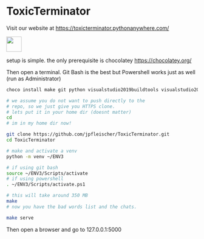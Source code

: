 # ToxicTerminator

Visit our website at https://toxicterminator.pythonanywhere.com/


<img src="http://g.recordit.co/9Q8q3CkWGo.gif" width="40" height="40" />

setup is simple. the only prerequisite
is chocolatey https://chocolatey.org/

Then open a terminal. Git Bash is the best but
Powershell works just as well (run as Administrator)

```bash
choco install make git python visualstudio2019buildtools visualstudio2019-workload-vctools -y

# we assume you do not want to push directly to the
# repo, so we just give you HTTPS clone.
# lets put it in your home dir (doesnt matter)
cd 
# im in my home dir now!

git clone https://github.com/jpfleischer/ToxicTerminator.git
cd ToxicTerminator

# make and activate a venv
python -m venv ~/ENV3

# if using git bash
source ~/ENV3/Scripts/activate
# if using powershell
. ~/ENV3/Scripts/activate.ps1

# this will take around 350 MB
make
# now you have the bad words list and the chats.

make serve
```

Then open a browser and go to 127.0.0.1:5000